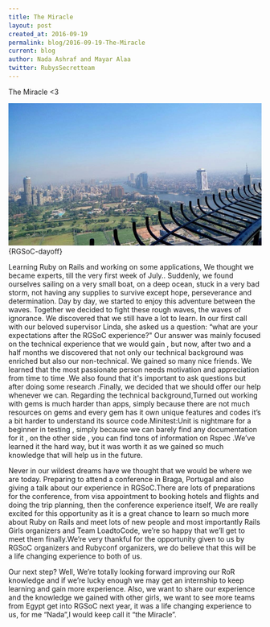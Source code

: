 ```yaml
---
title: The Miracle
layout: post
created_at: 2016-09-19
permalink: blog/2016-09-19-The-Miracle
current: blog
author: Nada Ashraf and Mayar Alaa
twitter: RubysSecretteam
---
```

The Miracle <3

![Ruby's Secret Team](/img/blog/2016/2016-09-19-RGSoC-dayoff.jpg.jpg){RGSoC-dayoff}


Learning Ruby on Rails and working on some applications, We thought we became experts, till the very first week of July.. Suddenly, we found ourselves sailing on a very small boat, on a deep ocean, stuck in a very bad storm, not having any supplies to survive except hope, perseverance and determination. Day by day, we started to enjoy this adventure between the waves. Together we decided to fight these rough waves, the waves of ignorance. We discovered that we still have a lot to learn.
In our first call with our beloved supervisor Linda, she asked us a question: “what are your expectations after the RGSoC experience?" Our answer was mainly focused on the technical experience that we would gain , but now, after two and a half months we discovered that  not only our technical background was enriched but also our non-technical.
We gained so many nice friends. We learned that the most passionate person needs motivation and appreciation from time to time .We also found that it's important to ask questions but after doing some research .Finally, we decided that we should offer our help whenever we can.
Regarding the technical background,Turned out working with gems is much harder than apps, simply because there are not much resources on gems and every gem has it own unique features and codes it’s a bit harder to understand its source code.Minitest:Unit is nightmare for a beginner in testing , simply because we can barely find any documentation for it , on the other side , you can find tons of information on Rspec .We’ve learned it the hard way, but it was worth it as we gained so much knowledge that will help us in the future.

Never in our wildest dreams have we thought that we would be where we are today. Preparing to attend a conference in Braga, Portugal and also giving a talk about our experience in RGSoC.There are lots of preparations for the conference, from visa appointment to booking hotels and flights and doing the trip planning, then the conference experience itself, We are really excited for this opportunity as it is a great chance to learn so much more about Ruby on Rails and meet lots of new people and most importantly Rails Girls organizers and Team LoadtoCode, we’re so happy that we’ll get to meet them finally.We’re very thankful for the opportunity given to us by RGSoC organizers and Rubyconf organizers, we do believe that this will be a life changing experience to both of us.
 
Our next step? Well, We’re totally looking forward improving our RoR knowledge and if we’re lucky enough we may get an internship to keep learning and gain more experience. Also, we want to share our experience and the knowledge we gained with other girls, we want to see more teams from Egypt get into RGSoC next year, it was a life changing experience to us, for me “Nada”,I would keep call it “the Miracle”.

 
